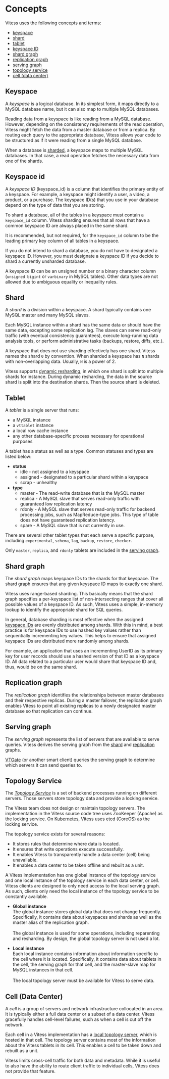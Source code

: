 # Concepts

Vitess uses the following concepts and terms:

* [keyspace](#keyspace)
* [shard](#shard)
* [tablet](#tablet)
* [keyspace ID](#keyspace-id)
* [shard graph](#shard-graph)
* [replication graph](#replication-graph)
* [serving graph](#serving-graph)
* [topology service](#topology-service)
* [cell (data center)](#cell-(data-center))

## Keyspace

A *keyspace* is a logical database. In its simplest form, it maps directly
to a MySQL database name, but it can also map to multiple MySQL databases.

Reading data from a keyspace is like reading from a MySQL database. However,
depending on the consistency requirements of the read operation, Vitess
might fetch the data from a master database or from a replica. By routing
each query to the appropriate database, Vitess allows your code to be
structured as if it were reading from a single MySQL database.

When a database is
[sharded](http://en.wikipedia.org/wiki/Shard_(database_architecture)),
a keyspace maps to multiple MySQL databases. In that case, a read operation
fetches the necessary data from one of the shards.

## Keyspace id
A *keyspace ID* (keyspace_id) is a column that identifies the primary entity
of a keyspace. For example, a keyspace might identify a user, a video, a
product, or a purchase. The keyspace ID(s) that you use in your database
depend on the type of data that you are storing.

To shard a database, all of the tables in a keyspace must contain a
<code>keyspace_id</code> column. Vitess sharding ensures that all rows that have
a common keyspace ID are always placed in the same shard.

It is recommended, but not required, for the <code>keyspace_id</code> column
to be the leading primary key column of all tables in a keyspace.

If you do not intend to shard a database, you do not have to designated a
keyspace ID. However, you must designate a keyspace ID if you decide to
shard a currently unsharded database.

A keyspace ID can be an unsigned number or a binary character column
(<code>unsigned bigint</code> or <code>varbinary</code> in MySQL tables).
Other data types are not allowed due to ambiguous equality or inequality rules.

<!--
TODO: keyspace ID rules must be solidified once VTGate features are finalized.
-->

## Shard

A *shard* is a division within a keyspace. A shard typically contains one MySQL master and many MySQL slaves. 

Each MySQL instance within a shard has the same data or should have the same data, excepting some replication lag. The slaves can serve read-only traffic (with eventual consistency guarantees), execute long-running data analysis tools, or perform administrative tasks (backups, restore, diffs, etc.).

A keyspace that does not use sharding effectively has one shard. Vitess names the shard <code>0</code> by convention. When sharded a keyspace has <code>N</code> shards with non-overlapping data. Usually, <code>N</code> is a power of 2.

Vitess supports [dynamic resharding](https://github.com/youtube/vitess/blob/master/doc/Resharding.md), in which one shard is split into multiple shards for instance. During dynamic resharding, the data in the source shard is split into the destination shards. Then the source shard is deleted.

## Tablet

A *tablet* is a single server that runs:

* a MySQL instance
* a <code>vttablet</code> instance
* a local row cache instance
* any other database-specific process necessary for operational purposes

A tablet has a status as well as a type. Common statuses and types are listed below:

* **status**
  * idle - not assigned to a keyspace
  * assigned - designated to a particular shard within a keyspace
  * scrap - unhealthy
* **type**
  * master - The read-write database that is the MySQL master
  * replica - A MySQL slave that serves read-only traffic with guaranteed low replication latency
  * rdonly - A MySQL slave that serves read-only traffic for backend processing jobs, such as MapReduce-type jobs. This type of table does not have guaranteed replication latency.
  * spare - A MySQL slave that is not currently in use.

There are several other tablet types that each serve a specific purpose, including <code>experimental</code>, <code>schema</code>, <code>lag</code>, <code>backup</code>, <code>restore</code>, <code>checker</code>.

Only <code>master</code>, <code>replica</code>, and <code>rdonly</code> tablets are included in the [serving graph](#serving-graph).

<!--
TODO: Add pointer to complete list of types and explain how to update type?
-->

## Shard graph

The *shard graph* maps keyspace IDs to the shards for that keyspace. The shard graph ensures that any given keyspace ID maps to exactly one shard.

Vitess uses range-based sharding. This basically means that the shard graph specifies a per-keyspace list of non-intersecting ranges that cover all possible values of a keyspace ID. As such, Vitess uses a simple, in-memory lookup to identify the appropriate shard for SQL queries.

In general, database sharding is most effective when the assigned [keyspace IDs](#keyspace-id) are evenly distributed among shards. With this in mind, a best practice is for keyspace IDs to use hashed key values rather than sequentially incrementing key values. This helps to ensure that assigned keyspace IDs are distributed more randomly among shards.

For example, an application that uses an incrementing UserID as its primary key for user records should use a hashed version of that ID as a keyspace ID. All data related to a particular user would share that keyspace ID and, thus, would be on the same shard.

## Replication graph

The *replication graph* identifies the relationships between master
databases and their respective replicas. During a master failover,
the replication graph enables Vitess to point all existing replicas
to a newly designated master database so that replication can continue.

## Serving graph

The *serving graph* represents the list of servers that are available
to serve queries. Vitess derives the serving graph from the
[shard](#shard-graph) and [replication](#replication-graph) graphs.

[VTGate](/overview/#vtgate) (or another smart client) queries the
serving graph to determine which servers it can send queries to.

## Topology Service

The *[Topology Service](https://github.com/youtube/vitess/blob/master/doc/TopologyService.md)* is a set of backend processes running on different servers. Those servers store topology data and provide a locking service.

The Vitess team does not design or maintain topology servers. The implementation in the Vitess source code tree uses ZooKeeper (Apache) as the locking service. On [Kubernetes](/getting-started/), Vitess uses etcd (CoreOS) as the locking service.

The topology service exists for several reasons:

* It stores rules that determine where data is located.
* It ensures that write operations execute successfully.
* It enables Vitess to transparently handle a data center (cell) being unavailable.
* It enables a data center to be taken offline and rebuilt as a unit.

A Vitess implementation has one global instance of the topology service and one local instance of the topology service in each data center, or cell. Vitess clients are designed to only need access to the local serving graph. As such, clients only need the local instance of the topology service to be constantly available.

* **Global instance**<br>
  The global instance stores global data that does not change frequently. Specifically, it contains data about keyspaces and shards as well as the master alias of the replication graph.<br><br>
  The global instance is used for some operations, including reparenting and resharding. By design, the global topology server is not used a lot.

* **Local instance**<br>
  Each local instance contains information about information specific to the cell where it is located. Specifically, it contains data about tablets in the cell, the serving graph for that cell, and the master-slave map for MySQL instances in that cell.<br><br>
  The local topology server must be available for Vitess to serve data.

<!--
  To ensure reliability, the topology service has multiple server processes running on different servers. Those servers elect a master and perform chorum writes. In ZooKeeper, for a write to succeed, more than half of the servers must acknowledge it. Thus, a typical ZooKeeper configuration consists of either three or five servers, where two (out of three) or three (out of five) servers must agree for a write operation to succeed.
The instance is the set of servers providing topology services. So, in a Vitess implementation using ZooKeeper, the global and local instances likely consist of three or five servers apiece.
  To be reliable, the global instance needs to have server processes spread across all regions and cells. Read-only replicas of the global instance can be maintained in each data center (cell).
-->

## Cell (Data Center)

A *cell* is a group of servers and network infrastructure collocated in an area. It is typically either a full data center or a subset of a data center. Vitess gracefully handles cell-level failures, such as when a cell is cut off the network.

Each cell in a Vitess implementation has a [local topology server](#topology-service), which is hosted in that cell. The topology server contains most of the information about the Vitess tablets in its cell. This enables a cell to be taken down and rebuilt as a unit.

Vitess limits cross-cell traffic for both data and metadata. While it is useful to also have the ability to route client traffic to individual cells, Vitess does not provide that feature.
